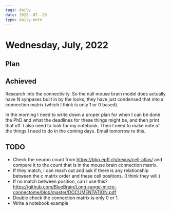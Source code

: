 ```yaml
---
tags: daily
date: 2022--07--20
type: daily-note
---
```


# Wednesday, July, 2022

## Plan

## Achieved

Research into the connectivity. So the null mouse brain model does actually have N synpases built in by the looks, they have just condensed that into a connection matrix (which I think is only 1 or 0 based).

In the morning I need to write down a proper plan for when I can be done the PhD and what the deadlines for these things might be, and then print that off.
I also need to look for my notebook.
Then I need to make note of the things I need to do in the coming days.
Email tomorrow re this.

## TODO

- Check the neuron count from https://bbp.epfl.ch/nexus/cell-atlas/ and compare it to the count that is in the mouse brain connection matrix.
- If they match, I can reach out and ask if there is any relationship between the c matrix order and these cell positions. (I think they will.)
- If no match between position, can I use this? https://github.com/BlueBrain/Long-range-micro-connectome/blob/master/DOCUMENTATION.pdf
- Double check the connection matrix is only 0 or 1.
- Write a notebook example
